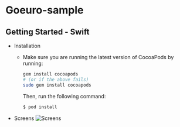 # Goeuro-sample

## Getting Started - Swift

- Installation
    - Make sure you are running the latest version of CocoaPods by running:
      ```bash
      gem install cocoapods
      # (or if the above fails)
      sudo gem install cocoapods
      ```
      Then, run the following command:

      ```bash
      $ pod install
      ```
      
- Screens
  ![Screens](https://www.dropbox.com/s/gpmhbv4xn4ny9zy/goeuro_sample_screen.gif)
